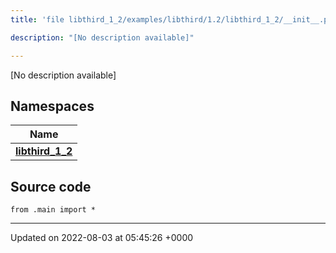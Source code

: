 ```yaml
---
title: 'file libthird_1_2/examples/libthird/1.2/libthird_1_2/__init__.py'

description: "[No description available]"

---
```







[No description available]

## Namespaces

| Name           |
| -------------- |
| **[libthird_1_2](/documentation/code/main/namespaces/namespacelibthird__1__2/)**  |




## Source code

```
from .main import *
```


-------------------------------

Updated on 2022-08-03 at 05:45:26 +0000
